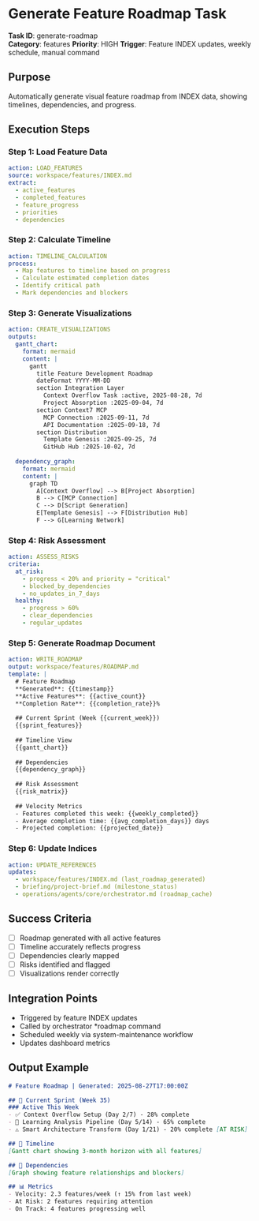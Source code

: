 <!-- version: 3.2.0 -->
<!-- system_version: 3.2.0 -->
<!-- last_modified: 2025-08-28T02:17:40.755627Z -->
<!-- migration_path: auto-generated -->

<!-- last_modified: 2025-08-28T02:17:11.261283Z -->
<!-- migration_path: auto-generated -->

<!-- last_modified: 2025-08-28T02:14:16Z -->
<!-- migration_path: auto-generated -->

# Generate Feature Roadmap Task
**Task ID**: generate-roadmap  
**Category**: features
**Priority**: HIGH
**Trigger**: Feature INDEX updates, weekly schedule, manual command

## Purpose
Automatically generate visual feature roadmap from INDEX data, showing timelines, dependencies, and progress.

## Execution Steps

### Step 1: Load Feature Data
```yaml
action: LOAD_FEATURES
source: workspace/features/INDEX.md
extract:
  - active_features
  - completed_features
  - feature_progress
  - priorities
  - dependencies
```

### Step 2: Calculate Timeline
```yaml
action: TIMELINE_CALCULATION
process:
  - Map features to timeline based on progress
  - Calculate estimated completion dates
  - Identify critical path
  - Mark dependencies and blockers
```

### Step 3: Generate Visualizations
```yaml
action: CREATE_VISUALIZATIONS
outputs:
  gantt_chart:
    format: mermaid
    content: |
      gantt
        title Feature Development Roadmap
        dateFormat YYYY-MM-DD
        section Integration Layer
          Context Overflow Task :active, 2025-08-28, 7d
          Project Absorption :2025-09-04, 7d
        section Context7 MCP
          MCP Connection :2025-09-11, 7d
          API Documentation :2025-09-18, 7d
        section Distribution
          Template Genesis :2025-09-25, 7d
          GitHub Hub :2025-10-02, 7d
          
  dependency_graph:
    format: mermaid
    content: |
      graph TD
        A[Context Overflow] --> B[Project Absorption]
        B --> C[MCP Connection]
        C --> D[Script Generation]
        E[Template Genesis] --> F[Distribution Hub]
        F --> G[Learning Network]
```

### Step 4: Risk Assessment
```yaml
action: ASSESS_RISKS
criteria:
  at_risk:
    - progress < 20% and priority = "critical"
    - blocked_by_dependencies
    - no_updates_in_7_days
  healthy:
    - progress > 60%
    - clear_dependencies
    - regular_updates
```

### Step 5: Generate Roadmap Document
```yaml
action: WRITE_ROADMAP
output: workspace/features/ROADMAP.md
template: |
  # Feature Roadmap
  **Generated**: {{timestamp}}
  **Active Features**: {{active_count}}
  **Completion Rate**: {{completion_rate}}%
  
  ## Current Sprint (Week {{current_week}})
  {{sprint_features}}
  
  ## Timeline View
  {{gantt_chart}}
  
  ## Dependencies
  {{dependency_graph}}
  
  ## Risk Assessment
  {{risk_matrix}}
  
  ## Velocity Metrics
  - Features completed this week: {{weekly_completed}}
  - Average completion time: {{avg_completion_days}} days
  - Projected completion: {{projected_date}}
```

### Step 6: Update Indices
```yaml
action: UPDATE_REFERENCES
updates:
  - workspace/features/INDEX.md (last_roadmap_generated)
  - briefing/project-brief.md (milestone_status)
  - operations/agents/core/orchestrator.md (roadmap_cache)
```

## Success Criteria
- [ ] Roadmap generated with all active features
- [ ] Timeline accurately reflects progress
- [ ] Dependencies clearly mapped
- [ ] Risks identified and flagged
- [ ] Visualizations render correctly

## Integration Points
- Triggered by feature INDEX updates
- Called by orchestrator *roadmap command
- Scheduled weekly via system-maintenance workflow
- Updates dashboard metrics

## Output Example
```markdown
# Feature Roadmap | Generated: 2025-08-27T17:00:00Z

## 🎯 Current Sprint (Week 35)
### Active This Week
- ✅ Context Overflow Setup (Day 2/7) - 28% complete
- 🔄 Learning Analysis Pipeline (Day 5/14) - 65% complete
- ⚠️ Smart Architecture Transform (Day 1/21) - 20% complete [AT RISK]

## 📅 Timeline
[Gantt chart showing 3-month horizon with all features]

## 🔗 Dependencies
[Graph showing feature relationships and blockers]

## 📊 Metrics
- Velocity: 2.3 features/week (↑ 15% from last week)
- At Risk: 2 features requiring attention
- On Track: 4 features progressing well
```